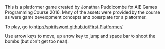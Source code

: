 This is a platformer game created by Jonathan Puddicombe for AIE Games Programming Course 2016. Many of the assets were provided by the course as were game development concepts and boilerplate for a platformer.

To play, go to http://spiritsword.github.io/First-Platformer/

Use arrow keys to move, up arrow key to jump and space bar to shoot the bombs (but don't get too near).
